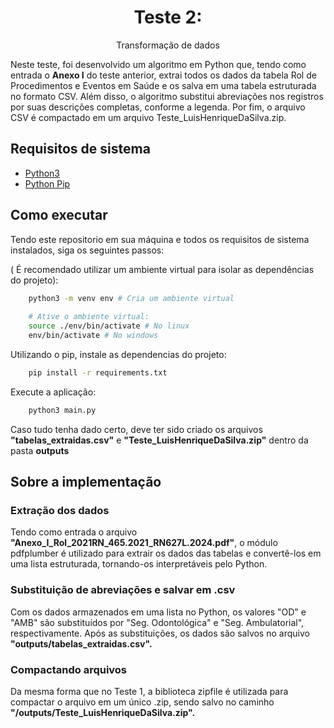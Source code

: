 <div align="center">


# Teste 2: 
Transformação de dados
</div>

<p>
Neste teste, foi desenvolvido um algoritmo em Python que, tendo como entrada o <strong>Anexo I</strong> do teste anterior, extrai todos os dados da tabela Rol de Procedimentos e Eventos em Saúde e os salva em uma tabela estruturada no formato CSV. Além disso, o algoritmo substitui abreviações nos registros por suas descrições completas, conforme a legenda. Por fim, o arquivo CSV é compactado em um arquivo Teste_LuisHenriqueDaSilva.zip.
</p>


## Requisitos de sistema

- <a href="https://www.python.org/downloads/">Python3</a>
- <a href="https://pypi.org/project/pip/">Python Pip</a>

## Como executar

Tendo este repositorio em sua máquina e todos os requisitos de sistema instalados, siga os seguintes passos:


( É recomendado utilizar um ambiente virtual para isolar as dependências do projeto):

```bash
    python3 -m venv env # Cria um ambiente virtual
    
    # Ative o ambiente virtual:
    source ./env/bin/activate # No linux
    env/bin/activate # No windows
```

Utilizando o pip, instale as dependencias do projeto:

``` bash
    pip install -r requirements.txt
```

Execute a aplicação: 

```bash 
    python3 main.py
```

Caso tudo tenha dado certo, deve ter sido criado os arquivos <strong>"tabelas_extraidas.csv"</strong> e <strong>"Teste_LuisHenriqueDaSilva.zip"</strong> dentro da pasta <strong>outputs</strong>

## Sobre a implementação

### Extração dos dados
Tendo como entrada o arquivo <strong>"Anexo_I_Rol_2021RN_465.2021_RN627L.2024.pdf"</strong>, o módulo pdfplumber é utilizado para extrair os dados das tabelas e convertê-los em uma lista estruturada, tornando-os interpretáveis pelo Python.

### Substituição de abreviações e salvar em .csv

Com os dados armazenados em uma lista no Python, os valores "OD" e "AMB" são substituídos por "Seg. Odontológica" e "Seg. Ambulatorial", respectivamente. Após as substituições, os dados são salvos no arquivo <strong>"outputs/tabelas_extraidas.csv".</strong>

### Compactando arquivos
Da mesma forma que no Teste 1, a biblioteca zipfile é utilizada para compactar o arquivo em um único .zip, sendo salvo no caminho <strong>"/outputs/Teste_LuisHenriqueDaSilva.zip".</strong>